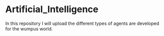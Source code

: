 # Artificial_Intelligence
In this repository I will upload the different types of agents are developed for the wumpus world.
